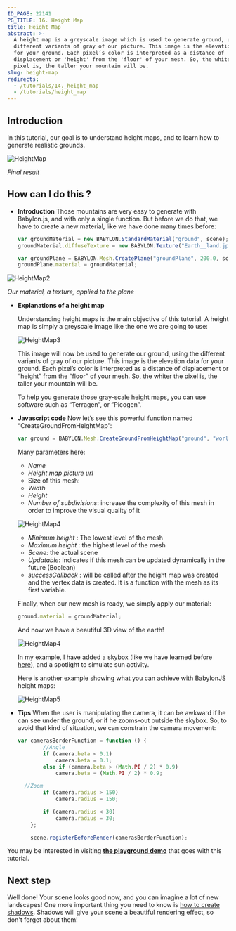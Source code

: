 ```yaml
---
ID_PAGE: 22141
PG_TITLE: 16. Height Map
title: Height_Map
abstract: >-
  A height map is a greyscale image which is used to generate ground, using the
  different variants of gray of our picture. This image is the elevation data
  for your ground. Each pixel’s color is interpreted as a distance of
  displacement or 'height' from the 'floor' of your mesh. So, the whiter the
  pixel is, the taller your mountain will be.
slug: height-map
redirects:
  - /tutorials/14._height_map
  - /tutorials/height_map
---
```


## Introduction

In this tutorial, our goal is to understand height maps, and to learn how to generate realistic grounds.

![HeightMap](/img/how_to/HeightMap/14.png)

_Final result_

## How can I do this ?

* **Introduction**
  Those mountains are very easy to generate with Babylon.js, and with only a single function. But before we do that, we have to create a new material, like we have done many times before:

  ```javascript
  var groundMaterial = new BABYLON.StandardMaterial("ground", scene);
  groundMaterial.diffuseTexture = new BABYLON.Texture("Earth__land.jpg", scene);

  var groundPlane = BABYLON.Mesh.CreatePlane("groundPlane", 200.0, scene);
  groundPlane.material = groundMaterial;
  ```

![HeightMap2](/img/how_to/HeightMap/14-1.png)

_Our material, a texture, applied to the plane_

* **Explanations of a height map**

  Understanding height maps is the main objective of this tutorial. A height map is simply a greyscale image like the one we are going to use:

  ![HeightMap3](/img/how_to/HeightMap/worldHeightMap.jpg)

  This image will now be used to generate our ground, using the different variants of gray of our picture. This image is the elevation data for your ground. Each pixel’s color is interpreted as a distance of displacement or “height” from the “floor” of your mesh. So, the whiter the pixel is, the taller your mountain will be.

  To help you generate those gray-scale height maps, you can use software such as “Terragen”, or ”Picogen”. 

* **Javascript code**
  Now let’s see this powerful function named “CreateGroundFromHeightMap”:
  ```javascript
  var ground = BABYLON.Mesh.CreateGroundFromHeightMap("ground", "worldHeightMap.jpg", 200, 200, 250, 0, 10, scene, false, successCallback);
  ```
  
  Many parameters here:
  * _Name_
  * _Height map picture url_
  * Size of this mesh: 
  * _Width_
  * _Height_
  * _Number of subdivisions_: increase the complexity of this mesh in order to improve the visual quality of it

  ![HeightMap4](/img/how_to/HeightMap/14-2.png)

  * _Minimum height_ : The lowest level of the mesh
  * _Maximum height_ : the highest level of the mesh
  * _Scene_: the actual scene
  * _Updatable_: indicates if this mesh can be updated dynamically in the future (Boolean)
  * _successCallback_ : will be called after the height map was created and the vertex data is created. It is a function with the mesh as its first variable.

  Finally, when our new mesh is ready, we simply apply our material:
  ```javascript
  ground.material = groundMaterial;
  ```

  And now we have a beautiful 3D view of the earth!

  ![HeightMap4](/img/how_to/HeightMap/14-3.png)

  In my example, I have added a skybox (like we have learned before [here](/How_To/Environment)), and a spotlight to simulate sun activity.

  Here is another example showing what you can achieve with BabylonJS height maps:

  ![HeightMap5](/img/how_to/HeightMap/14-4.png)

* **Tips**
  When the user is manipulating the camera, it can be awkward if he can see under the ground, or if he zooms-out outside the skybox. So, to avoid that kind of situation, we can constrain the camera movement:

  ```javascript
  var camerasBorderFunction = function () {
          //Angle
          if (camera.beta < 0.1)
              camera.beta = 0.1;
          else if (camera.beta > (Math.PI / 2) * 0.9)
              camera.beta = (Math.PI / 2) * 0.9;

    //Zoom
          if (camera.radius > 150)
              camera.radius = 150;

          if (camera.radius < 30)
              camera.radius = 30;
      };

      scene.registerBeforeRender(camerasBorderFunction);
  ```

You may be interested in visiting [**the playground demo**]( https://www.babylonjs-playground.com/?14) that goes with this tutorial.

## Next step
Well done! Your scene looks good now, and you can imagine a lot of new landscapes! One more important thing you need to know is [how to create shadows](/babylon101/Shadows). Shadows will give your scene a beautiful rendering effect, so don't forget about them!
